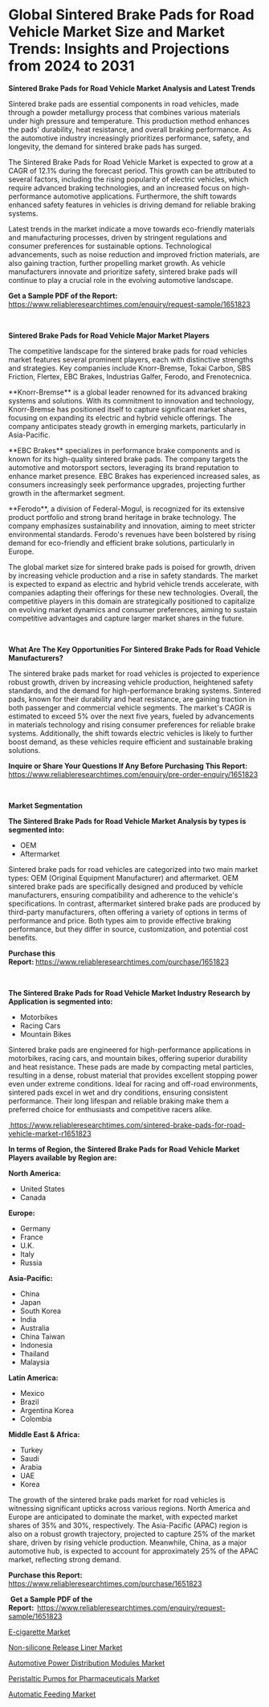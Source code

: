 <p><h1>Global Sintered Brake Pads for Road Vehicle Market Size and Market Trends: Insights and Projections from 2024 to 2031</h1></p><p><strong>Sintered Brake Pads for Road Vehicle Market Analysis and Latest Trends</strong></p>
<p><p>Sintered brake pads are essential components in road vehicles, made through a powder metallurgy process that combines various materials under high pressure and temperature. This production method enhances the pads' durability, heat resistance, and overall braking performance. As the automotive industry increasingly prioritizes performance, safety, and longevity, the demand for sintered brake pads has surged.</p><p>The Sintered Brake Pads for Road Vehicle Market is expected to grow at a CAGR of 12.1% during the forecast period. This growth can be attributed to several factors, including the rising popularity of electric vehicles, which require advanced braking technologies, and an increased focus on high-performance automotive applications. Furthermore, the shift towards enhanced safety features in vehicles is driving demand for reliable braking systems. </p><p>Latest trends in the market indicate a move towards eco-friendly materials and manufacturing processes, driven by stringent regulations and consumer preferences for sustainable options. Technological advancements, such as noise reduction and improved friction materials, are also gaining traction, further propelling market growth. As vehicle manufacturers innovate and prioritize safety, sintered brake pads will continue to play a crucial role in the evolving automotive landscape.</p></p>
<p><strong>Get a Sample PDF of the Report:&nbsp;</strong> <a href="https://www.reliableresearchtimes.com/enquiry/request-sample/1651823?utm_campaign=1287&utm_medium=2&utm_source=Github&utm_content=ia&utm_term=27092024&utm_id=sintered-brake-pads-for-road-vehicle">https://www.reliableresearchtimes.com/enquiry/request-sample/1651823</a></p>
<p>&nbsp;</p>
<p><strong>Sintered Brake Pads for Road Vehicle Major Market Players</strong></p>
<p><p>The competitive landscape for the sintered brake pads for road vehicles market features several prominent players, each with distinctive strengths and strategies. Key companies include Knorr-Bremse, Tokai Carbon, SBS Friction, Flertex, EBC Brakes, Industrias Galfer, Ferodo, and Frenotecnica.</p><p>**Knorr-Bremse** is a global leader renowned for its advanced braking systems and solutions. With its commitment to innovation and technology, Knorr-Bremse has positioned itself to capture significant market shares, focusing on expanding its electric and hybrid vehicle offerings. The company anticipates steady growth in emerging markets, particularly in Asia-Pacific.</p><p>**EBC Brakes** specializes in performance brake components and is known for its high-quality sintered brake pads. The company targets the automotive and motorsport sectors, leveraging its brand reputation to enhance market presence. EBC Brakes has experienced increased sales, as consumers increasingly seek performance upgrades, projecting further growth in the aftermarket segment.</p><p>**Ferodo**, a division of Federal-Mogul, is recognized for its extensive product portfolio and strong brand heritage in brake technology. The company emphasizes sustainability and innovation, aiming to meet stricter environmental standards. Ferodo's revenues have been bolstered by rising demand for eco-friendly and efficient brake solutions, particularly in Europe.</p><p>The global market size for sintered brake pads is poised for growth, driven by increasing vehicle production and a rise in safety standards. The market is expected to expand as electric and hybrid vehicle trends accelerate, with companies adapting their offerings for these new technologies. Overall, the competitive players in this domain are strategically positioned to capitalize on evolving market dynamics and consumer preferences, aiming to sustain competitive advantages and capture larger market shares in the future.</p></p>
<p>&nbsp;</p>
<p><strong>What Are The Key Opportunities For Sintered Brake Pads for Road Vehicle Manufacturers?</strong></p>
<p><p>The sintered brake pads market for road vehicles is projected to experience robust growth, driven by increasing vehicle production, heightened safety standards, and the demand for high-performance braking systems. Sintered pads, known for their durability and heat resistance, are gaining traction in both passenger and commercial vehicle segments. The market's CAGR is estimated to exceed 5% over the next five years, fueled by advancements in materials technology and rising consumer preferences for reliable brake systems. Additionally, the shift towards electric vehicles is likely to further boost demand, as these vehicles require efficient and sustainable braking solutions.</p></p>
<p><strong>Inquire or Share Your Questions If Any Before Purchasing This Report:</strong> <a href="https://www.reliableresearchtimes.com/enquiry/pre-order-enquiry/1651823?utm_campaign=1287&utm_medium=2&utm_source=Github&utm_content=ia&utm_term=27092024&utm_id=sintered-brake-pads-for-road-vehicle">https://www.reliableresearchtimes.com/enquiry/pre-order-enquiry/1651823</a></p>
<p>&nbsp;</p>
<p><strong>Market Segmentation</strong></p>
<p><strong>The Sintered Brake Pads for Road Vehicle Market Analysis by types is segmented into:</strong></p>
<p><ul><li>OEM</li><li>Aftermarket</li></ul></p>
<p><p>Sintered brake pads for road vehicles are categorized into two main market types: OEM (Original Equipment Manufacturer) and aftermarket. OEM sintered brake pads are specifically designed and produced by vehicle manufacturers, ensuring compatibility and adherence to the vehicle's specifications. In contrast, aftermarket sintered brake pads are produced by third-party manufacturers, often offering a variety of options in terms of performance and price. Both types aim to provide effective braking performance, but they differ in source, customization, and potential cost benefits.</p></p>
<p><strong>Purchase this Report:&nbsp;</strong><a href="https://www.reliableresearchtimes.com/purchase/1651823?utm_campaign=1287&utm_medium=2&utm_source=Github&utm_content=ia&utm_term=27092024&utm_id=sintered-brake-pads-for-road-vehicle">https://www.reliableresearchtimes.com/purchase/1651823</a></p>
<p>&nbsp;</p>
<p><strong>The Sintered Brake Pads for Road Vehicle Market Industry Research by Application is segmented into:</strong></p>
<p><ul><li>Motorbikes</li><li>Racing Cars</li><li>Mountain Bikes</li></ul></p>
<p><p>Sintered brake pads are engineered for high-performance applications in motorbikes, racing cars, and mountain bikes, offering superior durability and heat resistance. These pads are made by compacting metal particles, resulting in a dense, robust material that provides excellent stopping power even under extreme conditions. Ideal for racing and off-road environments, sintered pads excel in wet and dry conditions, ensuring consistent performance. Their long lifespan and reliable braking make them a preferred choice for enthusiasts and competitive racers alike.</p></p>
<p><a href="https://www.reliableresearchtimes.com/sintered-brake-pads-for-road-vehicle-market-r1651823?utm_campaign=1287&utm_medium=2&utm_source=Github&utm_content=ia&utm_term=27092024&utm_id=sintered-brake-pads-for-road-vehicle">&nbsp;https://www.reliableresearchtimes.com/sintered-brake-pads-for-road-vehicle-market-r1651823</a></p>
<p><strong>In terms of Region, the Sintered Brake Pads for Road Vehicle Market Players available by Region are:</strong></p>
<p>
    <p> <strong> North America: </strong>
        <ul>
            <li>United States</li>
            <li>Canada</li>
        </ul>
        </p> 
    <p> <strong> Europe: </strong>
        <ul>
            <li>Germany</li>
            <li>France</li>
            <li>U.K.</li>
            <li>Italy</li>
            <li>Russia</li>
        </ul>
        </p> 
    <p> <strong> Asia-Pacific: </strong>
        <ul>
            <li>China</li>
            <li>Japan</li>
            <li>South Korea</li>
            <li>India</li>
            <li>Australia</li>
            <li>China Taiwan</li>
            <li>Indonesia</li>
            <li>Thailand</li>
            <li>Malaysia</li>
        </ul>
        </p> 
    <p> <strong> Latin America: </strong>
        <ul>
            <li>Mexico</li>
            <li>Brazil</li>
            <li>Argentina Korea</li>
            <li>Colombia</li>
        </ul>
        </p> 
    <p> <strong> Middle East & Africa: </strong>
        <ul>
            <li>Turkey</li>
            <li>Saudi</li>
            <li>Arabia</li>
            <li>UAE</li>
            <li>Korea</li>
        </ul>
    </p>
    </p>
<p><p>The growth of the sintered brake pads market for road vehicles is witnessing significant upticks across various regions. North America and Europe are anticipated to dominate the market, with expected market shares of 35% and 30%, respectively. The Asia-Pacific (APAC) region is also on a robust growth trajectory, projected to capture 25% of the market share, driven by rising vehicle production. Meanwhile, China, as a major automotive hub, is expected to account for approximately 25% of the APAC market, reflecting strong demand.</p></p>
<p><strong>Purchase this Report: </strong><a href="https://www.reliableresearchtimes.com/purchase/1651823?utm_campaign=1287&utm_medium=2&utm_source=Github&utm_content=ia&utm_term=27092024&utm_id=sintered-brake-pads-for-road-vehicle">https://www.reliableresearchtimes.com/purchase/1651823</a></p>
<p>&nbsp;<strong>Get a Sample PDF of the Report:&nbsp;&nbsp;</strong><a href="https://www.reliableresearchtimes.com/enquiry/request-sample/1651823?utm_campaign=1287&utm_medium=2&utm_source=Github&utm_content=ia&utm_term=27092024&utm_id=sintered-brake-pads-for-road-vehicle">https://www.reliableresearchtimes.com/enquiry/request-sample/1651823</a></p>
<p><strong></strong></p>
<p><p><a href="https://issuu.com/reportprime-2/docs/e-cigarette-market-size-2030.pptx_0546829de7d72c?utm_campaign=1287&utm_medium=2&utm_source=Github&utm_content=ia&utm_term=27092024&utm_id=sintered-brake-pads-for-road-vehicle">E-cigarette Market</a></p><p><a href="https://issuu.com/reportprime-2/docs/non-silicone-release-liner-market-s_e1386d6b336f22?utm_campaign=1287&utm_medium=2&utm_source=Github&utm_content=ia&utm_term=27092024&utm_id=sintered-brake-pads-for-road-vehicle">Non-silicone Release Liner Market</a></p><p><a href="https://www.linkedin.com/pulse/market-leaders-laggards-global-automotive-power-distribution-3kh9f?utm_campaign=1287&utm_medium=2&utm_source=Github&utm_content=ia&utm_term=27092024&utm_id=sintered-brake-pads-for-road-vehicle">Automotive Power Distribution Modules Market</a></p><p><a href="https://github.com/julyju69/Market-Research-Report-List-5/blob/main/peristaltic-pumps-for-pharmaceuticals-market.md?utm_campaign=1287&utm_medium=2&utm_source=Github&utm_content=ia&utm_term=27092024&utm_id=sintered-brake-pads-for-road-vehicle">Peristaltic Pumps for Pharmaceuticals Market</a></p><p><a href="https://www.linkedin.com/pulse/global-perspectives-automatic-feeding-market-trends-forecast-2024-sfx2e?utm_campaign=1287&utm_medium=2&utm_source=Github&utm_content=ia&utm_term=27092024&utm_id=sintered-brake-pads-for-road-vehicle">Automatic Feeding Market</a></p></p>